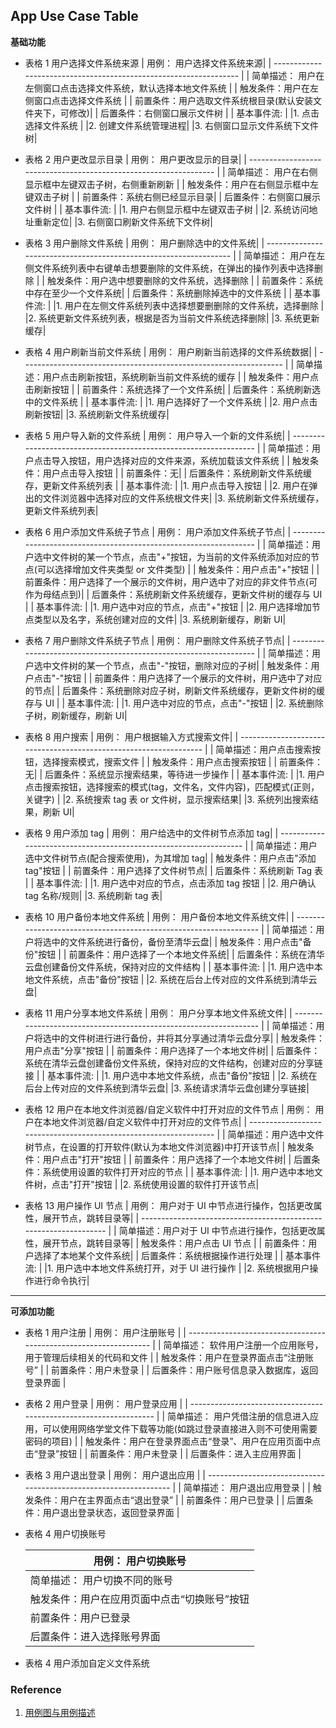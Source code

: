 ## App Use Case Table

**基础功能**

- 表格 1 用户选择文件系统来源
  | 用例： 用户选择文件系统来源|
  | ----------------------------------------------------------------- |
  | 简单描述： 用户在左侧窗口点击选择文件系统，默认选择本地文件系统 |
  | 触发条件：用户在左侧窗口点击选择文件系统 |
  | 前置条件：用户选取文件系统根目录(默认安装文件夹下，可修改)|
  | 后置条件：右侧窗口展示文件树 |
  | 基本事件流: |
  |1. 点击选择文件系统 |
  |2. 创建文件系统管理进程|
  |3. 右侧窗口显示文件系统下文件树|

- 表格 2 用户更改显示目录
  | 用例： 用户更改显示的目录|
  | ----------------------------------------------------------------- |
  | 简单描述： 用户在右侧显示框中左键双击子树，右侧重新刷新 |
  | 触发条件：用户在右侧显示框中左键双击子树 |
  | 前置条件：系统右侧已经显示目录|
  | 后置条件：右侧窗口展示文件树 |
  | 基本事件流: |
  |1. 用户右侧显示框中左键双击子树 |
  |2. 系统访问地址重新定位|
  |3. 右侧窗口刷新文件系统下文件树|

- 表格 3 用户删除文件系统
  | 用例： 用户删除选中的文件系统|
  | ----------------------------------------------------------------- |
  | 简单描述： 用户在左侧文件系统列表中右键单击想要删除的文件系统，在弹出的操作列表中选择删除 |
  | 触发条件：用户选中想要删除的文件系统，选择删除 |
  | 前置条件：系统中存在至少一个文件系统|
  | 后置条件：系统删除掉选中的文件系统 |
  | 基本事件流: |
  |1. 用户在左侧文件系统列表中选择想要删删除的文件系统，选择删除 |
  |2. 系统更新文件系统列表，根据是否为当前文件系统选择删除|
  |3. 系统更新缓存|

- 表格 4 用户刷新当前文件系统
  | 用例： 用户刷新当前选择的文件系统数据|
  | ----------------------------------------------------------------- |
  | 简单描述：用户点击刷新按钮，系统刷新当前文件系统的缓存 |
  | 触发条件：用户点击刷新按钮 |
  | 前置条件：系统选择了一个文件系统|
  | 后置条件：系统刷新选中的文件系统 |
  | 基本事件流: |
  |1. 用户选择好了一个文件系统 |
  |2. 用户点击刷新按钮|
  |3. 系统刷新文件系统缓存|

- 表格 5 用户导入新的文件系统
  | 用例： 用户导入一个新的文件系统|
  | ----------------------------------------------------------------- |
  | 简单描述：用户点击导入按钮，用户选择对应的文件来源，系统加载该文件系统 |
  | 触发条件：用户点击导入按钮 |
  | 前置条件：无|
  | 后置条件：系统刷新文件系统缓存，更新文件系统列表 |
  | 基本事件流: |
  |1. 用户点击导入按钮 |
  |2. 用户在弹出的文件浏览器中选择对应的文件系统根文件夹|
  |3. 系统刷新文件系统缓存，更新文件系统列表|

- 表格 6 用户添加文件系统子节点
  | 用例： 用户添加文件系统子节点|
  | ----------------------------------------------------------------- |
  | 简单描述：用户选中文件树的某一个节点，点击"+"按钮，为当前的文件系统添加对应的节点(可以选择增加文件夹类型 or 文件类型) |
  | 触发条件：用户点击"+"按钮 |
  | 前置条件：用户选择了一个展示的文件树，用户选中了对应的非文件节点(可作为母结点到)|
  | 后置条件：系统刷新文件系统缓存，更新文件树的缓存与 UI |
  | 基本事件流: |
  |1. 用户选中对应的节点，点击"+"按钮 |
  |2. 用户选择增加节点类型以及名字，系统创建对应的文件|
  |3. 系统刷新缓存，刷新 UI|

- 表格 7 用户删除文件系统子节点
  | 用例： 用户删除文件系统子节点|
  | ----------------------------------------------------------------- |
  | 简单描述：用户选中文件树的某一个节点，点击"-"按钮，删除对应的子树|
  | 触发条件：用户点击"-"按钮 |
  | 前置条件：用户选择了一个展示的文件树，用户选中了对应的节点|
  | 后置条件：系统删除对应子树，刷新文件系统缓存，更新文件树的缓存与 UI |
  | 基本事件流: |
  |1. 用户选中对应的节点，点击"-"按钮 |
  |2. 系统删除子树，刷新缓存，刷新 UI|

- 表格 8 用户搜索
  | 用例： 用户根据输入方式搜索文件|
  | ----------------------------------------------------------------- |
  | 简单描述：用户点击搜索按钮，选择搜索模式，搜索文件 |
  | 触发条件：用户点击搜索按钮 |
  | 前置条件：无|
  | 后置条件：系统显示搜索结果，等待进一步操作 |
  | 基本事件流: |
  |1. 用户点击搜索按钮，选择搜索的模式(tag，文件名，文件内容)，匹配模式(正则，关键字) |
  |2. 系统搜索 tag 表 or 文件树，显示搜索结果|
  |3. 系统列出搜索结果，刷新 UI|

- 表格 9 用户添加 tag
  | 用例： 用户给选中的文件树节点添加 tag|
  | ----------------------------------------------------------------- |
  | 简单描述：用户选中文件树节点(配合搜索使用)，为其增加 tag|
  | 触发条件：用户点击"添加 tag"按钮 |
  | 前置条件：用户选择了文件树节点|
  | 后置条件：系统刷新 Tag 表 |
  | 基本事件流: |
  |1. 用户选中对应的节点，点击添加 tag 按钮 |
  |2. 用户确认 tag 名称/规则|
  |3. 系统刷新 tag 表|

- 表格 10 用户备份本地文件系统
  | 用例： 用户备份本地文件系统文件|
  | ----------------------------------------------------------------- |
  | 简单描述：用户将选中的文件系统进行备份，备份至清华云盘|
  | 触发条件：用户点击"备份"按钮 |
  | 前置条件：用户选择了一个本地文件系统|
  | 后置条件：系统在清华云盘创建备份文件系统，保持对应的文件结构 |
  | 基本事件流: |
  |1. 用户选中本地文件系统，点击"备份"按钮 |
  |2. 系统在后台上传对应的文件系统到清华云盘|

- 表格 11 用户分享本地文件系统
  | 用例： 用户分享本地文件系统文件|
  | ----------------------------------------------------------------- |
  | 简单描述：用户将选中的文件树进行进行备份，并将其分享通过清华云盘分享|
  | 触发条件：用户点击"分享"按钮 |
  | 前置条件：用户选择了一个本地文件树|
  | 后置条件：系统在清华云盘创建备份文件系统，保持对应的文件结构，创建对应的分享链接 |
  | 基本事件流: |
  |1. 用户选中本地文件系统，点击"备份"按钮 |
  |2. 系统在后台上传对应的文件系统到清华云盘|
  |3. 系统请求清华云盘创建分享链接|

- 表格 12 用户在本地文件浏览器/自定义软件中打开对应的文件节点
  | 用例： 用户在本地文件浏览器/自定义软件中打开对应的文件节点|
  | ----------------------------------------------------------------- |
  | 简单描述：用户选中文件树节点，在设置的打开软件(默认为本地文件浏览器)中打开该节点|
  | 触发条件：用户点击"打开"按钮 |
  | 前置条件：用户选择了一个本地文件树|
  | 后置条件：系统使用设置的软件打开对应的节点 |
  | 基本事件流: |
  |1. 用户选中本地文件树，点击"打开"按钮 |
  |2. 系统使用设置的软件打开该节点|

- 表格 13 用户操作 UI 节点
  | 用例： 用户对于 UI 中节点进行操作，包括更改属性，展开节点，跳转目录等|
  | ----------------------------------------------------------------- |
  | 简单描述：用户对于 UI 中节点进行操作，包括更改属性，展开节点，跳转目录等|
  | 触发条件：用户点击 UI 节点 |
  | 前置条件：用户选择了本地某个文件系统|
  | 后置条件：系统根据操作进行处理 |
  | 基本事件流: |
  |1. 用户选中本地文件系统打开，对于 UI 进行操作 |
  |2. 系统根据用户操作进行命令执行|

---

**可添加功能**

- 表格 1 用户注册
  | 用例： 用户注册账号 |
  | ----------------------------------------------------------------- |
  | 简单描述： 软件用户注册一个应用账号，用于管理后续相关的代码和文件 |
  | 触发条件：用户在登录界面点击“注册账号” |
  | 前置条件：用户未登录 |
  | 后置条件：用户账号信息录入数据库，返回登录界面 |

- 表格 2 用户登录
  | 用例： 用户登录应用 |
  | ----------------------------------------------------------------- |
  | 简单描述： 用户凭借注册的信息进入应用，可以使用网络学堂文件下载等功能(如跳过登录直接进入则不可使用需要密码的项目) |
  | 触发条件：用户在登录界面点击“登录”、用户在应用页面中点击“登录”按钮 |
  | 前置条件：用户未登录 |
  | 后置条件：进入主应用界面 |

- 表格 3 用户退出登录
  | 用例： 用户退出应用 |
  | ----------------------------------------------------------------- |
  | 简单描述： 用户退出应用登录 |
  | 触发条件：用户在主界面点击“退出登录” |
  | 前置条件：用户已登录 |
  | 后置条件：用户退出登录状态，返回登录界面 |

- 表格 4 用户切换账号

  | 用例： 用户切换账号                          |
  | -------------------------------------------- |
  | 简单描述： 用户切换不同的账号                |
  | 触发条件：用户在应用页面中点击“切换账号”按钮 |
  | 前置条件：用户已登录                         |
  | 后置条件：进入选择账号界面                   |

- 表格 4 用户添加自定义文件系统

### Reference

1. [用例图与用例描述](https://www.jianshu.com/p/e1ff96af7e8c)
